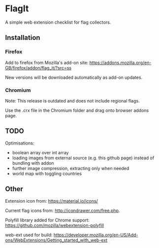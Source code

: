 # FlagIt

A simple web extension checklist for flag collectors.

## Installation

### Firefox 

Add to firefox from Mozilla's add-on site: https://addons.mozilla.org/en-GB/firefox/addon/flag_it/?src=ss

New versions will be downloaded automatically as add-on updates.

### Chromium

Note: This release is outdated and does not include regional flags.

Use the .crx file in the Chromium folder and drag onto browser addons page.


## TODO

Optimisations:
- boolean array over int array
- loading images from external source (e.g. this github page) instead of bundling with addon
- further image compression, extracting only when needed
- world map with toggling countries


## Other

Extension icon from: https://material.io/icons/

Current flag icons from: http://icondrawer.com/free.php.

Polyfill library added for Chrome support: https://github.com/mozilla/webextension-polyfill

web-ext used for build: https://developer.mozilla.org/en-US/Add-ons/WebExtensions/Getting_started_with_web-ext
